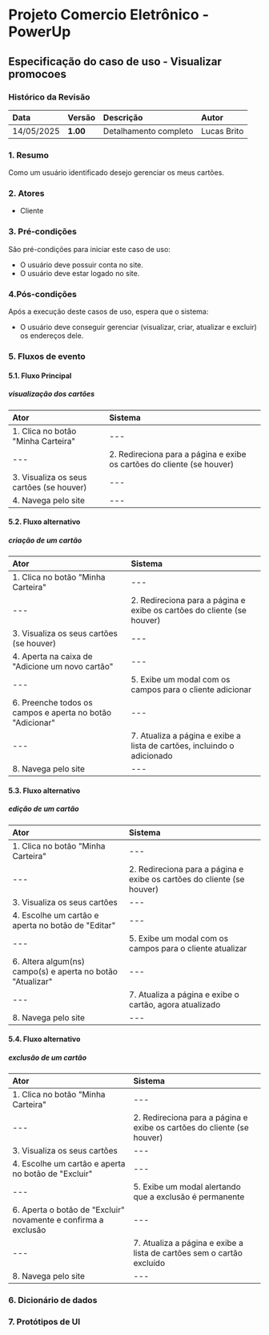 # Projeto Comercio Eletrônico - PowerUp

## Especificação do caso de uso - Visualizar promocoes

### Histórico da Revisão
|  Data  | Versão | Descrição | Autor |
|:-------|:-------|:----------|:------|
| 14/05/2025 | **1.00** | Detalhamento completo | Lucas Brito |


### 1. Resumo 
Como um usuário identificado desejo gerenciar os meus cartões.

### 2. Atores
- Cliente

### 3. Pré-condições
São pré-condições para iniciar este caso de uso:
- 	O usuário deve possuir conta no site.
-   O usuário deve estar logado no site.

### 4.Pós-condições
Após a execução deste casos de uso, espera que o sistema:
-  O usuário deve conseguir gerenciar (visualizar, criar, atualizar e excluir) os endereços dele.

### 5. Fluxos de evento

#### 5.1. Fluxo Principal 
##### visualização dos cartões

|  Ator  | Sistema |
|:-------|:------- |
| 1. Clica no botão "Minha Carteira" | --- |
| --- | 2. Redireciona para a página e exibe os cartões do cliente (se houver) |
| 3. Visualiza os seus cartões (se houver) | --- |
| 4. Navega pelo site | --- |

#### 5.2. Fluxo alternativo
##### criação de um cartão

|  Ator  | Sistema |
|:-------|:------- |
| 1. Clica no botão "Minha Carteira" | --- |
| --- | 2. Redireciona para a página e exibe os cartões do cliente (se houver) |
| 3. Visualiza os seus cartões (se houver) | --- |
| 4. Aperta na caixa de "Adicione um novo cartão" | --- |
| --- | 5. Exibe um modal com os campos para o cliente adicionar |
| 6. Preenche todos os campos e aperta no botão "Adicionar" | --- |
| --- | 7. Atualiza a página e exibe a lista de cartões, incluindo o adicionado |
| 8. Navega pelo site | --- |

#### 5.3. Fluxo alternativo
##### edição de um cartão

|  Ator  | Sistema |
|:-------|:------- |
| 1. Clica no botão "Minha Carteira" | --- |
| --- | 2. Redireciona para a página e exibe os cartões do cliente (se houver) |
| 3. Visualiza os seus cartões | --- |
| 4. Escolhe um cartão e aperta no botão de "Editar" | --- |
| --- | 5. Exibe um modal com os campos para o cliente atualizar |
| 6. Altera algum(ns) campo(s) e aperta no botão "Atualizar" | --- |
| --- | 7. Atualiza a página e exibe o cartão, agora atualizado |
| 8. Navega pelo site | --- |

#### 5.4. Fluxo alternativo
##### exclusão de um cartão

|  Ator  | Sistema |
|:-------|:------- |
| 1. Clica no botão "Minha Carteira" | --- |
| --- | 2. Redireciona para a página e exibe os cartões do cliente (se houver) |
| 3. Visualiza os seus cartões | --- |
| 4. Escolhe um cartão e aperta no botão de "Excluir" | --- |
| --- | 5. Exibe um modal alertando que a exclusão é permanente |
| 6. Aperta o botão de "Excluir" novamente e confirma a exclusão | --- |
| --- | 7. Atualiza a página e exibe a lista de cartões sem o cartão excluído |
| 8. Navega pelo site | --- |

### 6. Dicionário de dados

### 7. Protótipos de UI